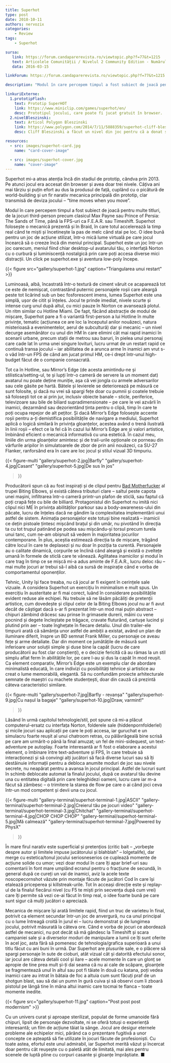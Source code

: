 ```yaml
---
title: Superhot
type: post
date: 2018-10-11
authors: nervozix
categories:
    - Review
tags:
    - Superhot

sursa:
   link: https://forum.candaparerevista.ro/viewtopic.php?f=77&t=1215
   text: Articolele Comunității / Nivelul 2 Community Edition - Numărul 1
   data: 2016-03-15

linkForum: https://forum.candaparerevista.ro/viewtopic.php?f=77&t=1215

description: "Modul în care percepem timpul a fost subiect de joacă pentru multe titluri, de la jocuri third-person precum clasicul Max Payne sau Prince of Persia: The Sands of Time, până la FPS-uri ca F.E.A.R. sau Timeshift. Superhot folosește o mecanică prezentă și în Braid, în care totul accelerează la timp real când te miști și încetinește la pas de melc când stai pe loc. O idee bună pentru un joc de acțiune stilizat, într-o mică lume virtuală pe care jocul încearcă să o creeze încă din meniul principal."

linkuriExterne:
  1.prototipFlash:
    text: Prototip SuperHOT
    link: https://www.miniclip.com/games/superhot/en/
    desc: Prototipul jocului, care poate fi jucat gratuit în browser.
  2.nivelBleszinski:
    text: Articol Polygon Bleszinski
    link: https://www.polygon.com/2014/7/11/5888359/superhot-cliff-bleszinski-next-game-level-poland
    desc: Cliff Bleszinski a făcut un nivel din joc pentru că a donat suma necesară pe Kickstarter, mai multe detalii în acest articol.

resources:
  - src: images/superhot-card.jpg
    name: "card-cover-image"

  - src: images/superhot-cover.jpg
    name: "cover-image"
---
```


Superhot mi-a atras atenția încă din stadiul de prototip, cândva prin 2013. Pe atunci jocul era accesat din browser și avea doar trei nivele. Câțiva ani mai târziu și puțin efort au dus la produsul de față, cuplând cu o picătură de world-building și un fir narativ mecanica principală din prototip, clar transmisă de deviza jocului – “time moves when you move”.

Modul în care percepem timpul a fost subiect de joacă pentru multe titluri, de la jocuri third-person precum clasicul Max Payne sau Prince of Persia: The Sands of Time, până la FPS-uri ca F.E.A.R. sau Timeshift. Superhot folosește o mecanică prezentă și în Braid, în care totul accelerează la timp real când te miști și încetinește la pas de melc când stai pe loc. O idee bună pentru un joc de acțiune stilizat, într-o mică lume virtuală pe care jocul încearcă să o creeze încă din meniul principal. Superhot este un joc într-un joc oarecum, meniul fiind chiar desktop-ul avatarului tău, o interfață Norton cu o curbură și luminiscență nostalgică prin care poți accesa diverse mici distracții. Un click pe superhot.exe și aventura low-poly începe.

{{< figure  src="gallery/superhot-1.jpg" caption="Triangularea unui restart" >}}

Luminoasă, albă, încastrată într-o textură de ciment văruit ce acaparează tot ce este de nemișcat, contrastând puternic personajele roșii care aleargă peste tot licărind sub un bec fosforescent imens, lumea Superhot este una simplă, ușor de citit și înțeles. Jocul te prinde imediat, nivele scurte și intense curg unul după altul, cu mici pauze în Norton ce avansează plotul. Un ritm similar cu Hotline Miami. De fapt, făcând abstracție de modul de mișcare, Superhot pare a fi o variantă first-person a lui Hotline în multe privințe, tematic (acțiunea ce are loc la începutul anilor nouăzeci, natura misterioasă a evenimentelor, aerul de subcultură) dar și mecanic – un nivel decurge asemănător cu unul din HM în care elimini cât mai rapid inamici în scenarii urbane, precum stații de metrou sau baruri, în pielea unui personaj care cade lat în urma unei singure lovituri, lucru urmat de un restart rapid ce continuă transa jocului – iar abilitatea de a arunca arme în inamici am vrut s-o văd într-un FPS de când am jucat primul HM, ce-i drept într-unul high-budget făcut de o companie consacrată.

Tot ca în Hotline, sau Mirror’s Edge (de acesta amintindu-ne și stilistica/setting-ul, te și lupți într-o cameră de servere la un moment dat) avatarul nu poate deține muniție, așa că vei jongla cu armele adversarilor sau cele găsite pe hartă. Bâtele și levierele se deteriorează pe măsură ce sunt folosite, și dacă nu vrei să spargi fețe doar cu pumnii și coatele trebuie să folosești tot ce ai prin jur, inclusiv obiecte banale – sticle, periferice, televizoare sau bile de biliard supradimensionate – pe care le vei azvârli în inamici, dezarmând sau dezorientând ținta pentru o clipă, timp în care te poți ocupa repejor de alt pețitor. Și dacă Mirror’s Edge folosește accente roșii pentru a-ți demistifica posibilitățile de navigare a mediului, Superhot aplică o logică similară în privința gloanțelor, acestea având o trenă ilustrată în linii roșii – efect ce la fel că în cazul lui Mirror’s Edge are și valori artistice, îmbinând eficient o mecanică informativă cu una estetică. În cazul meu, liniile din urma gloanțelor amintesc și de trail-urile opționale ce porneau din vârfurile aripilor în simulatoarele de zbor de prin anii nouăzeci, ca SU-27 Flanker, ranforsând era în care are loc jocul și stilul vizual 3D timpuriu.

{{< figure-multi
    "gallery/superhot-2.jpg|Barfly"
    "gallery/superhot-4.jpg|Casant"
    "gallery/superhot-5.jpg|De sus în jos"
>}}

Producătorii spun că au fost inspirați și de clipul pentru [Bad Motherfucker](https://www.youtube.com/watch?v=Rgox84KE7iY) al trupei Biting Elbows, și există câteva tributuri clare – saltul peste capota unei mașini, infiltrarea într-o cameră printr-un plafon de sticlă, sau faptul că poți crapă fețe cu bile de billiard. Protagonistul din Superhot nu imită nici clipul nici ME în privința abilităților parkour sau a body-awareness-ului din păcate, lucru de înțeles dacă ne gândim la complexitatea implementării unui astfel de sistem. Animația personajelor este totuși bine realizată – inamicii ce dețin pistoale țintesc mișcând brațul și din umăr, nu pivotând în direcția ta cu tot trupul patinând pe podea sau mișcându-și torsul precum turela unui tanc, cum ne-am obișnuit să vedem în majoritatea jocurilor contemporane. În plus, aceștia estimează direcția ta de mișcare, trăgând către locul în care te deplasezi și nu doar în poziția ta curentă. Personajele au o calitate dinamică, corpurile se înclină când aleargă și există o zveltețe umană în formele de sticlă care te vânează. Agilitatea inamicilor și modul în care trag în timp ce se mișcă mi-a adus aminte de F.E.A.R., lucru deloc rău – mai multe jocuri ar trebui să-l aibă ca sursă de inspirație când e vorba de comportamentul oponenților.


Tehnic, Unity își face treaba, nu că jocul ar fi exigent în cerințele sale vizuale. A considera Superhot un exercițiu în minimalism e mult spus. Un exercițiu în austeritate ar fi mai corect, luând în considerare posibilitățile evident reduse ale echipei. Nu trebuie să ne lăsăm păcăliți de pretenții artistice, cum dovedește și clipul celor de la Biting Elbows jocul nu ar fi avut decât de câștigat dacă s-ar fi prezentat într-un mod mai puțin abstract – chipuri zâmbind drăcesc sau prinse în grimasele durerii, mâini cu vene pocnind și degete încleștate pe trăgace, cravate fluturând, cartușe lucind și plutind prin aer – toate înghețate în fiecare detaliu. Unul din trailer-ele timpurii arată că sămânța unor astfel de ambiții a existat, având un plan de iluminare diferit, înspre un BD semnat Frank Miller, cu personaje ce aveau fețe și arme detaliate. Dar din moment ce jumătățile de măsură sunt inferioare unor soluții simple și duse bine la capăt (lucru de care producătorii au fost clar conștienți), e o decizie fericită că au rămas la un stil simplu aflat ferm în abilitățile lor, pe care l-au și dus la capăt în mod reușit. Ca element comparativ, Mirror’s Edge este un exemplu clar de abordare minimalistă educată, în care indivizi cu posibilități tehnice și artistice au creat o lume memorabilă, elegantă. Să nu confundăm proiecte arhitecturale semnate de maeștri cu machete studențești, doar din cauză că prezintă câteva caracteristici similare.

{{< figure-multi
    "gallery/superhot-7.jpg|Barfly - revanșa"
    "gallery/superhot-9.jpg|Cu nașul la bagaje"
    "gallery/superhot-10.jpg|Draw, varmint!"
>}}

Lăsând în urmă capitolul tehnologie/stil, pot spune că mi-a plăcut computerul-ersatz cu interfața Norton, folderele sale (hiddenpornfolderlel) și micile jocuri sau aplicații pe care le poți accesa, iar guruchat e un simulacru foarte reușit al unui chatroom retras, cu pălăvrăgeală bine scrisă pe care am urmărit-o până la final amuzat; un fel de mini-sidequest, un text-adventure pe autoplay. Foarte interesantă ar fi fost o elaborare a acestui element, o îmbinare între text-adventure și FPS, în care trebuie să interacționezi și să convingi alți jucători să facă diverse lucuri sau să îți destăinuie informații pentru a debloca anumite moduri de joc sau nivele secrete, nu neapărat pentru a avansa în jocul principal. Astfel de lucruri sunt în schimb deblocate automat la finalul jocului, după ce avatarul tău devine una cu entitatea digitală prin care teleghidezi oameni, lucru care iar m-a făcut să zâmbesc – o trimitere la starea de flow pe care o ai când joci ceva într-un mod competent și devii una cu jocul.

{{< figure-multi
    "gallery-terminal/superhot-terminal-1.jpg|ASCII"
    "gallery-terminal/superhot-terminal-2.jpg|Creierul tău pe jocuri video"
    "gallery-terminal/superhot-terminal-3.jpg|Chitchat"
    "gallery-terminal/superhot-terminal-4.jpg|CHOP CHOP CHOP"
    "gallery-terminal/superhot-terminal-5.jpg|Mă calmează"
    "gallery-terminal/superhot-terminal-7.jpg|Powered by PhysX"
>}}

 În mare firul narativ este superficial și pretențios (critic bait – „vorbeşte despre autor și limitele impuse jucătorului și blahblah” – lolgetalife), dar merge cu estetica/tonul jocului seriosneserios ce cuplează momente de acțiune solide cu umor; vezi doar modul în care îți apar brief-uri sau comentarii în font mare umplând ecranul pentru o fracțiune de secundă, în general după ce cureți un val de inamici, aviz la acele texte noscopecornshot văzute prin montaje făcute de jucători Cod în care își etalează priceperea și killstreak-urile. Tot în acceași direcție este și replay-ul de la finalul fiecărui nivel (cu F5 te miști prin secvența după cum vrei) care îți permite să vezi ce-ai făcut în timp real, o idee foarte bună pe care sunt sigur că mulți jucători o apreciază.

 Mecanica de mișcare își arată limitele rapid, fiind un truc de varieteu în final, potrivit ca element secundar într-un joc de anvergură, nu ca unul principal cu o lume întreagă croită în jurul ei – lucru demonstrat și de lungimea jocului, potrivit măsurată la câteva ore. Când e vorba de jocuri ce abordează astfel de mecanici, nu pot decât să mă gândesc la Timeshift și scara campaniei sale și a diverselor moduri de manipulare a lumii ce îți sunt oferite în acel joc, asta fără să pomenesc de tehnologia/grafica superioară a unui titlu făcut cu ani buni în urmă. Dar Superhot are plusurile sale, e o plăcere să spargi personaje în sute de cioburi, atât vizual cât și datorită efectului sonor, iar jocul are câteva detalii cool și ilare – acele momente în care un glonț se apropie de tine prea mult și-ți dai seama că nu ai cale de scăpare, gloanțele se fragmentează unul în altul sau pot fi tăiate în două cu katana, poți vedea inamici care au intrat în bătaia de foc a altuia cum sunt făcuți praf de un shotgun blast, sau să dai un pumn în gură cuiva și să observi cum îi zboară pistolul pe lângă tine în mâna altui inamic care tocmai te flanca – toate momente inedite.

{{< figure  src="gallery/superhot-11.jpg" caption="Post post post modernism" >}}

Cu un univers curat și aproape sterilizat, populat de forme umanoide fără chipuri, lipsit de personaje dezvoltate, ni se oferă totuși o experiență interesantă; un film de acțiune tăiat la sânge. Jocul are desigur eternele probleme ale echipelor mici, părând ca o prezentare fugitivă a unor concepte ce așteaptă să fie utilizate în jocuri făcute de profesioniști. Cu toate astea, efortul este unul admirabil, iar Superhot merită văzut și încercat doar pentru cât reușește cu o paletă atât de limitată, mai ales pentru scenele de luptă pline cu corpuri casante și gloanțe împrăștiate. ■